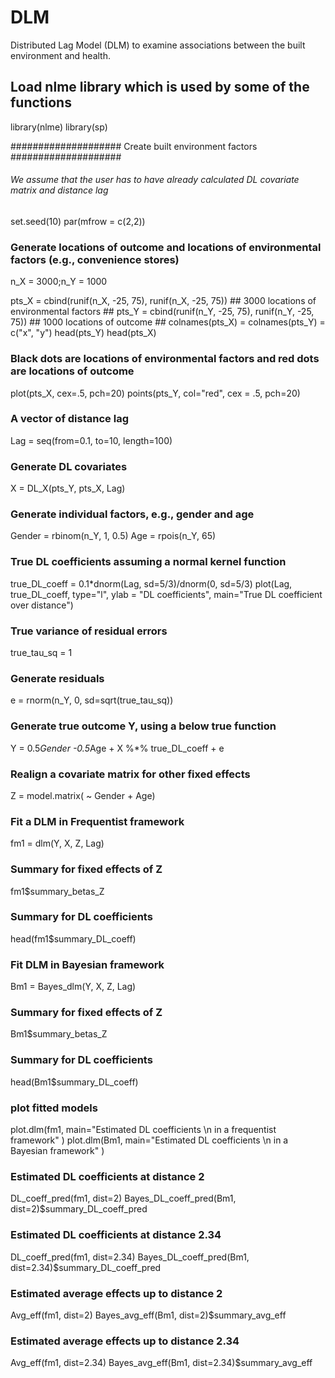 # DLM
Distributed Lag Model (DLM) to examine associations between the built environment and health.


## Load nlme library which is used by some of the functions
library(nlme)
library(sp)


#################### Create built environment factors ####################
###### We assume that the user has to have already calculated DL covariate matrix and distance lag

set.seed(10)
par(mfrow = c(2,2))

### Generate locations of outcome and locations of environmental factors (e.g., convenience stores) ##
n_X = 3000;n_Y = 1000

pts_X = cbind(runif(n_X, -25, 75), runif(n_X, -25, 75)) ## 3000 locations of environmental factors ##
pts_Y = cbind(runif(n_Y, -25, 75), runif(n_Y, -25, 75)) ## 1000 locations of outcome ##
colnames(pts_X) = colnames(pts_Y) = c("x", "y") 
head(pts_Y)
head(pts_X)

### Black dots are locations of environmental factors and red dots are locations of outcome ##
plot(pts_X, cex=.5, pch=20)
points(pts_Y, col="red", cex = .5, pch=20)

### A vector of distance lag ###
Lag = seq(from=0.1, to=10, length=100)

### Generate DL covariates ###
X = DL_X(pts_Y, pts_X, Lag)

### Generate individual factors, e.g., gender and age ###
Gender = rbinom(n_Y, 1, 0.5)
Age = rpois(n_Y, 65)

### True DL coefficients assuming a normal kernel function ###
true_DL_coeff = 0.1*dnorm(Lag, sd=5/3)/dnorm(0, sd=5/3)
plot(Lag, true_DL_coeff, type="l", ylab = "DL coefficients", main="True DL coefficient over distance")

### True variance of residual errors ###
true_tau_sq = 1

### Generate residuals ####
e = rnorm(n_Y, 0, sd=sqrt(true_tau_sq))

### Generate true outcome Y, using a below true function ###
Y = 0.5*Gender -0.5*Age + X %*% true_DL_coeff + e

### Realign a covariate matrix for other fixed effects ###
Z = model.matrix( ~ Gender + Age)   

### Fit a DLM in Frequentist framework ###
fm1 = dlm(Y, X, Z, Lag)

### Summary for fixed effects of Z ###
fm1$summary_betas_Z 			

### Summary for DL coefficients ###
head(fm1$summary_DL_coeff) 			

### Fit DLM in Bayesian framework ###
Bm1 = Bayes_dlm(Y, X, Z, Lag)

### Summary for fixed effects of Z ###
Bm1$summary_betas_Z  			

### Summary for DL coefficients ###
head(Bm1$summary_DL_coeff) 			

### plot fitted models ###
plot.dlm(fm1, main="Estimated DL coefficients \n in a frequentist framework" )
plot.dlm(Bm1, main="Estimated DL coefficients \n in a Bayesian framework" )

### Estimated DL coefficients at distance 2 ###
DL_coeff_pred(fm1, dist=2)
Bayes_DL_coeff_pred(Bm1, dist=2)$summary_DL_coeff_pred

### Estimated DL coefficients at distance 2.34 ###
DL_coeff_pred(fm1, dist=2.34)
Bayes_DL_coeff_pred(Bm1, dist=2.34)$summary_DL_coeff_pred

### Estimated average effects up to distance 2 ###
Avg_eff(fm1, dist=2)
Bayes_avg_eff(Bm1, dist=2)$summary_avg_eff

### Estimated average effects up to distance 2.34 ###
Avg_eff(fm1, dist=2.34)
Bayes_avg_eff(Bm1, dist=2.34)$summary_avg_eff

